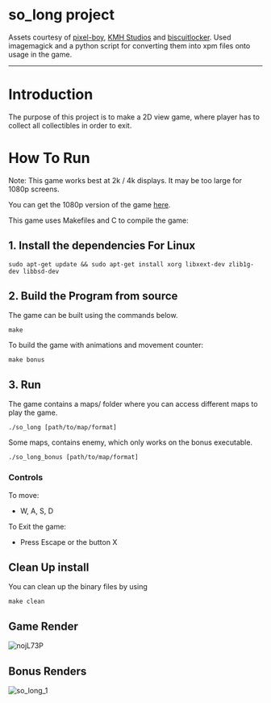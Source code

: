 # so_long project

Assets courtesy of [pixel-boy](https://pixel-boy.itch.io/ninja-adventure-asset-pack), [KMH Studios](https://kevins-moms-house.itch.io/fantasy)
and [biscuitlocker](https://biscuitlocker.itch.io/pixel-block-numbers-gameboy).
Used imagemagick and a python script for converting them into xpm files onto usage in the game.

<hr />

# Introduction

The purpose of this project is to make a 2D view game, where player has to collect all
collectibles in order to exit.

# How To Run

Note: This game works best at 2k / 4k displays. It may be too large for 1080p screens.

You can get the 1080p version of the game [here](https://github.com/aaronkoichi/so_long_1080p).

This game uses Makefiles and C to compile the game:

## 1. Install the dependencies For Linux
```
sudo apt-get update && sudo apt-get install xorg libxext-dev zlib1g-dev libbsd-dev
```
## 2. Build the Program from source

The game can be built using the commands below.
```
make
```

To build the game with animations and movement counter:
```
make bonus
```

## 3. Run

The game contains a maps/ folder where you can access different maps to play the game.
```
./so_long [path/to/map/format]
```
Some maps, contains enemy, which only works on the bonus executable.
```
./so_long_bonus [path/to/map/format]
```
### Controls

To move:
- W, A, S, D

To Exit the game:
- Press Escape or the button X


## Clean Up install

You can clean up the binary files by using
```
make clean
```


## Game Render
![nojL73P](https://github.com/user-attachments/assets/1b48d25c-d346-42f1-9a61-785c15f24153)
## Bonus Renders
![so_long_1](https://i.imgur.com/4EINoE8.gif)
